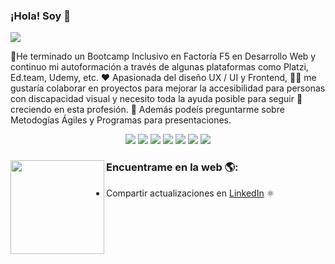 ### ¡Hola! Soy 👋
<img src="https://user-images.githubusercontent.com/72191044/136032168-0ec89627-ce32-4fcc-895d-4b46df9c32b8.png">

🦉He terminado un Bootcamp Inclusivo en Factoría F5 en Desarrollo Web y continuo mi autoformación a través de algunas plataformas como Platzi, Ed.team, Udemy, etc. ❤️ Apasionada del diseño UX / UI y Frontend, 👩‍🦯 me gustaría colaborar en proyectos para mejorar la accesibilidad para personas con discapacidad visual y necesito toda la ayuda posible para seguir 🌱 creciendo en esta profesión. 💬 Además podeís preguntarme sobre Metodogías Ágiles y Programas para presentaciones.

<div align="center">
  
![](https://img.shields.io/badge/-HTML-orange) ![](https://img.shields.io/badge/-CSS-blue) ![](https://img.shields.io/badge/-JavaScript-yellow) ![](https://img.shields.io/badge/-Vue.js-success) ![](https://img.shields.io/badge/-PHP-inactive) ![](https://img.shields.io/badge/-Laravel-red) ![](https://img.shields.io/badge/-Symfony-blueviolet)

</div>
  
### Encuentrame en la web 🌎: <img align="left" width="150" height="150" src="https://user-images.githubusercontent.com/72191044/136037986-66c6c10a-093a-4fad-9f06-7b0719769882.gif">
- Compartir actualizaciones en <a href="https://www.linkedin.com/in/olgapadillam/">LinkedIn</a> ⚛️
